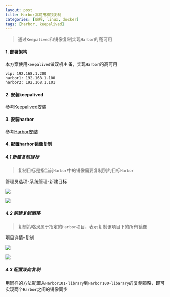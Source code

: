 ```yaml
---
layout: post
title: Harbor高可用和镜复制
categories: [编程, linux, docker]
tags: [harbor, keepalived]
---
```



> 通过`Keepalived`和镜像复制实现`Harbor`的高可用

#### 1. 部署架构

本方案使用`keepalived`做双机主备，实现`Harbor`的高可用

```
vip: 192.168.1.200
harbor1: 192.168.1.100
harbor2: 192.168.1.101
```

#### 2. 安装keepalived

参考[Keepalived安装]({{site.url}}/2015/11/20/keepalived-install)

#### 3. 安装harbor

参考[Harbor安装]({{site.url}}/2019/03/22/harbor-install)

#### 4. 配置harbor镜像复制

##### 4.1 新建复制目标

> 复制目标是指当前`Harbor`中的镜像需要复制到的目标`Harbor`

管理员选项-系统管理-新建目标

![]({{site.url}}/public/images/2019-03-26-harbor-keepalived-replication-1.png)

![]({{site.url}}/public/images/2019-03-26-harbor-keepalived-replication-2.png)

##### 4.2 新建复制策略

> 复制策略隶属于指定的`Harbor`项目，表示复制该项目下的所有镜像

项目详情-复制

![]({{site.url}}/public/images/2019-03-26-harbor-keepalived-replication-3.png)

![]({{site.url}}/public/images/2019-03-26-harbor-keepalived-replication-4.png)

##### 4.3 配置双向复制

用同样的方法配置从`Harbor101-library`到`Harbor100-libarary`的复制策略，即可实现两个`Harbor`之间的镜像同步

